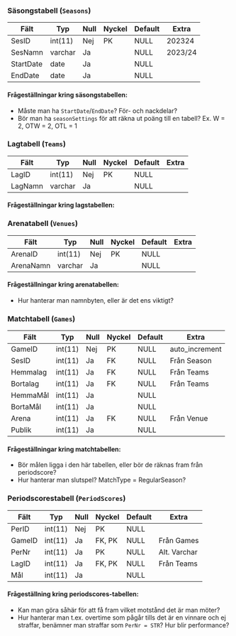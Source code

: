 ### Säsongstabell (`Seasons`)

| Fält          | Typ     | Null  | Nyckel | Default      | Extra             |
|---------------|---------|-------|--------|--------------|-------------------|
| SesID         | int(11) | Nej   | PK     | NULL         | 202324    |
| SesNamn       | varchar | Ja    |        | NULL         |     2023/24              |
| StartDate     | date    | Ja    |        | NULL         |                   |
| EndDate       | date    | Ja    |        | NULL         |                   |

#### Frågeställningar kring säsongstabellen:
- Måste man ha `StartDate`/`EndDate`? För- och nackdelar?
- Bör man ha `seasonSettings` för att räkna ut poäng till en tabell? Ex. W = 2, OTW = 2, OTL = 1

### Lagtabell (`Teams`)

| Fält    | Typ     | Null  | Nyckel | Default      | Extra             |
|---------|---------|-------|--------|--------------|-------------------|
| LagID   | int(11) | Nej   | PK     | NULL         |     |
| LagNamn | varchar | Ja    |        | NULL         |                   |

#### Frågeställningar kring lagstabellen:

### Arenatabell (`Venues`)

| Fält      | Typ     | Null  | Nyckel | Default      | Extra             |
|-----------|---------|-------|--------|--------------|-------------------|
| ArenaID   | int(11) | Nej   | PK     | NULL         |    |
| ArenaNamn | varchar | Ja    |        | NULL         |                   |

#### Frågeställningar kring arenatabellen:
- Hur hanterar man namnbyten, eller är det ens viktigt?

### Matchtabell (`Games`)

| Fält        | Typ     | Null  | Nyckel | Default      | Extra             |
|-------------|---------|-------|--------|--------------|-------------------|
| GameID     | int(11) | Nej   | PK     | NULL         | auto_increment    |
| SesID       | int(11) | Ja    | FK     | NULL         |  Från Season                 |
| Hemmalag    | int(11) | Ja    | FK     | NULL         |     Från Teams              |
| Bortalag    | int(11) | Ja    | FK     | NULL         |   Från Teams                |
| HemmaMål    | int(11) | Ja    |        | NULL         |                   |
| BortaMål    | int(11) | Ja    |        | NULL         |                   |
| Arena       | int(11) | Ja    | FK     | NULL         |        Från Venue           |
| Publik      | int(11) | Ja    |        | NULL         |                   |

#### Frågeställningar kring matchtabellen:
- Bör målen ligga i den här tabellen, eller bör de räknas fram från periodscore?
- Hur hanterar man slutspel? MatchType = RegularSeason?

### Periodscorestabell (`PeriodScores`)

| Fält            | Typ     | Null  | Nyckel | Default      | Extra             |
|-----------------|---------|-------|--------|--------------|-------------------|
| PerID           | int(11) | Nej   | PK     | NULL         |     |
| GameID         | int(11) | Ja    | FK, PK     | NULL         |     Från Games              |
| PerNr           | int(11) | Ja    | PK       | NULL         |                Alt. Varchar   |
| LagID           | int(11) | Ja    | FK, PK     | NULL         |  Från Teams                 |
| Mål             | int(11) | Ja    |        | NULL         |                   |

#### Frågeställning kring periodscores-tabellen:
- Kan man göra såhär för att få fram vilket motstånd det är man möter?
- Hur hanterar man t.ex. overtime som pågår tills det är en vinnare och ej straffar, benämner man straffar som `PerNr = STR`? Hur blir performance?
